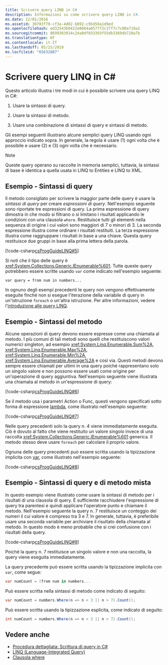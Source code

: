 ```yaml
---
title: Scrivere query LINQ in C#
description: Informazioni su come scrivere query LINQ in C#.
ms.date: 12/01/2016
ms.assetid: 30703f79-cf3a-4d02-b892-c95d58a1d9ed
ms.openlocfilehash: ed32543b0422e0664a8577f2c27f7c7c00a719a1
ms.sourcegitcommit: 8699383914c24a0df033393f55db3369db728a7b
ms.translationtype: HT
ms.contentlocale: it-IT
ms.lasthandoff: 05/15/2019
ms.locfileid: "65632887"
---
```

# <a name="write-linq-queries-in-c"></a>Scrivere query LINQ in C\#

Questo articolo illustra i tre modi in cui è possibile scrivere una query LINQ in C#:

1. Usare la sintassi di query.

2. Usare la sintassi di metodo.

3. Usare una combinazione di sintassi di query e sintassi di metodo.

Gli esempi seguenti illustrano alcune semplici query LINQ usando ogni approccio indicato sopra. In generale, la regola è usare (1) ogni volta che è possibile e usare (2) e (3) ogni volta che è necessario.

> [!NOTE]
> Queste query operano su raccolte in memoria semplici, tuttavia, la sintassi di base è identica a quella usata in LINQ to Entities e LINQ to XML.

## <a name="example---query-syntax"></a>Esempio - Sintassi di query

Il metodo consigliato per scrivere la maggior parte delle query è usare la *sintassi di query* per creare *espressioni di query*. Nell'esempio seguente sono riportate tre espressioni di query. La prima espressione di query dimostra in che modo si filtrano o si limitano i risultati applicando le condizioni con una clausola `where`. Restituisce tutti gli elementi nella sequenza di origine i cui valori sono maggiori di 7 o minori di 3. La seconda espressione illustra come ordinare i risultati restituiti. La terza espressione illustra come raggruppare i risultati in base a una chiave. Questa query restituisce due gruppi in base alla prima lettera della parola.

[!code-csharp[csProgGuideLINQ#5](~/samples/snippets/csharp/concepts/linq/how-to-write-linq-queries_1.cs)]

Si noti che il tipo delle query è <xref:System.Collections.Generic.IEnumerable%601>. Tutte queste query potrebbero essere scritte usando `var` come indicato nell'esempio seguente:

`var query = from num in numbers...`

In ognuno degli esempi precedenti le query non vengono effettivamente eseguite finché non si esegue l'iterazione della variabile di query in un'istruzione `foreach` o un'altra istruzione. Per altre informazioni, vedere l'[introduzione alle query LINQ](../programming-guide/concepts/linq/introduction-to-linq-queries.md).

## <a name="example---method-syntax"></a>Esempio - Sintassi del metodo

Alcune operazioni di query devono essere espresse come una chiamata al metodo. I più comuni di tali metodi sono quelli che restituiscono valori numerici singleton, ad esempio <xref:System.Linq.Enumerable.Sum%2A>, <xref:System.Linq.Enumerable.Max%2A>, <xref:System.Linq.Enumerable.Min%2A>, <xref:System.Linq.Enumerable.Average%2A> e così via. Questi metodi devono sempre essere chiamati per ultimi in una query poiché rappresentano solo un singolo valore e non possono essere usati come origine per un'operazione di query aggiuntiva. Nell'esempio seguente viene illustrata una chiamata al metodo in un'espressione di query:

[!code-csharp[csProgGuideLINQ#6](~/samples/snippets/csharp/concepts/linq/how-to-write-linq-queries_2.cs)]

Se il metodo usa i parametri Action o Func, questi vengono specificati sotto forma di espressione [lambda](../programming-guide/statements-expressions-operators/lambda-expressions.md), come illustrato nell'esempio seguente:

[!code-csharp[csProgGuideLINQ#7](~/samples/snippets/csharp/concepts/linq/how-to-write-linq-queries_3.cs)]

Nelle query precedenti solo la query n. 4 viene immediatamente eseguita. Ciò è dovuto al fatto che viene restituito un valore singolo invece di una raccolta <xref:System.Collections.Generic.IEnumerable%601> generica. Il metodo stesso deve usare `foreach` per calcolare il proprio valore.

Ognuna delle query precedenti può essere scritta usando la tipizzazione implicita con [var](../language-reference/keywords/var.md), come illustrato nell'esempio seguente:

[!code-csharp[csProgGuideLINQ#8](~/samples/snippets/csharp/concepts/linq/how-to-write-linq-queries_4.cs)]

## <a name="example---mixed-query-and-method-syntax"></a>Esempio - Sintassi di query e di metodo mista

In questo esempio viene illustrato come usare la sintassi di metodo per i risultati di una clausola di query. È sufficiente racchiudere l'espressione di query tra parentesi e quindi applicare l'operatore punto e chiamare il metodo. Nell'esempio seguente la query n. 7 restituisce un conteggio dei numeri il cui valore è compreso tra 3 e 7. In generale, tuttavia, è preferibile usare una seconda variabile per archiviare il risultato della chiamata al metodo. In questo modo è meno probabile che si crei confusione con i risultati della query.

[!code-csharp[csProgGuideLINQ#9](~/samples/snippets/csharp/concepts/linq/how-to-write-linq-queries_5.cs)]

Poiché la query n. 7 restituisce un singolo valore e non una raccolta, la query viene eseguita immediatamente.

La query precedente può essere scritta usando la tipizzazione implicita con `var`, come segue:

```csharp
var numCount = (from num in numbers...
```

Può essere scritta nella sintassi di metodo come indicato di seguito:

```csharp
var numCount = numbers.Where(n => n < 3 || n > 7).Count();
```

Può essere scritta usando la tipizzazione esplicita, come indicato di seguito:

```csharp
int numCount = numbers.Where(n => n < 3 || n > 7).Count();
```

## <a name="see-also"></a>Vedere anche

- [Procedura dettagliata: Scrittura di query in C#](../programming-guide/concepts/linq/walkthrough-writing-queries-linq.md)
- [LINQ (Language-Integrated Query)](index.md)
- [Clausola where](../language-reference/keywords/where-clause.md)
